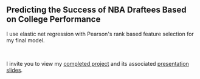 ## Predicting the Success of NBA Draftees Based on College Performance

I use elastic net regression with Pearson's rank based feature selection for my final model.

<br>

I invite you to view my [completed project](https://htmlpreview.github.io/?https://github.com/joe-aquino/nba_performance_prediction/blob/master/NBA_Draft_Performance_Model.html) and its associated [presentation slides](https://github.com/joe-aquino/nba_performance_prediction/blob/master/NBA_Slides.pdf).
